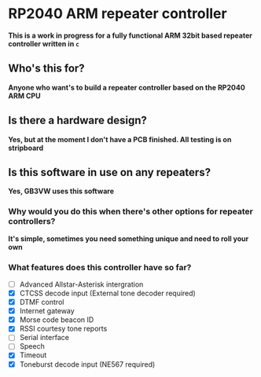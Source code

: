 # RP2040 ARM repeater controller
**This is a work in progress for a fully functional ARM 32bit based repeater controller written in `c`**

## Who's this for?
**Anyone who want's to build a repeater controller based on the RP2040 ARM CPU**

## Is there a hardware design?
**Yes, but at the moment I don't have a PCB finished. All testing is on stripboard**

## Is this software in use on any repeaters?
**Yes, GB3VW uses this software**

### Why would you do this when there's other options for repeater controllers?
**It's simple, sometimes you need something unique and need to roll your own**

### What features does this controller have so far?
- [ ] Advanced Allstar-Asterisk intergration
- [x] CTCSS decode input (External tone decoder required)
- [x] DTMF control
- [x] Internet gateway
- [x] Morse code beacon ID
- [x] RSSI courtesy tone reports
- [ ] Serial interface
- [ ] Speech
- [x] Timeout
- [x] Toneburst decode input (NE567 required)